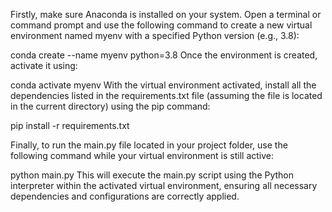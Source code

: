 Firstly, make sure Anaconda is installed on your system. Open a terminal or command prompt and use the following command to create a new virtual environment named myenv with a specified Python version (e.g., 3.8):

conda create --name myenv python=3.8
Once the environment is created, activate it using:

conda activate myenv
With the virtual environment activated, install all the dependencies listed in the requirements.txt file (assuming the file is located in the current directory) using the pip command:

pip install -r requirements.txt

Finally, to run the main.py file located in your project folder, use the following command while your virtual environment is still active:

python main.py
This will execute the main.py script using the Python interpreter within the activated virtual environment, ensuring all necessary dependencies and configurations are correctly applied.
